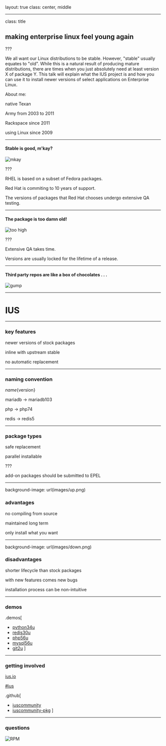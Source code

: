 layout: true
class: center, middle

---

class: title

## making enterprise linux feel young again

???

We all want our Linux distributions to be stable.  However, "stable" usually equates to "old".  While this is a natural result of producing mature distributions, there are times when you just absolutely need at least version X of package Y.  This talk will explain what the IUS project is and how you can use it to install newer versions of select applications on Enterprise Linux.

About me:

native Texan

Army from 2003 to 2011

Rackspace since 2011

using Linux since 2009

---

#### Stable is good, m'kay?

![mkay](images/mkay.png)

???

RHEL is based on a subset of Fedora packages.

Red Hat is commiting to 10 years of support.

The versions of packages that Red Hat chooses undergo extensive QA testing.

---

#### The package is too damn old!

![too high](images/too-high.jpg)

???

Extensive QA takes time.

Versions are usually locked for the lifetime of a release.

---

#### Third party repos are like a box of chocolates . . .

![gump](images/gump.png)

---

# IUS

---

### key features

newer versions of stock packages

inline with upstream stable

no automatic replacement

---

### naming convention

${name}${version}

mariadb -> mariadb103

php -> php74

redis -> redis5

---

### package types

safe replacement

parallel installable

???

add-on packages should be submitted to EPEL

---

background-image: url(images/up.png)

### advantages

no compiling from source

maintained long term

only install what you want

---

background-image: url(images/down.png)

### disadvantages

shorter lifecycle than stock packages

with new features comes new bugs

installation process can be non-intuitive

---

### demos

.demos[
- [python34u](https://asciinema.org/a/24505)
- [redis30u](https://asciinema.org/a/24585)
- [php56u](https://asciinema.org/a/24503)
- [mysql56u](https://asciinema.org/a/24507)
- [git2u](https://asciinema.org/a/24559)
]

---

### getting involved

[ius.io](https://ius.io)

[#ius](https://freenode.net)

.github[
- [iuscommunity](https://github.com/iuscommunity)
- [iuscommunity-pkg](https://github.com/iuscommunity-pkg)
]

---

### questions

![RPM](images/rpm.svg)
